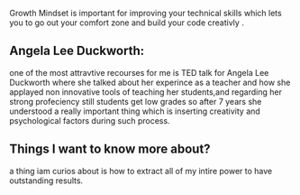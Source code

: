 Growth Mindset is important for improving your technical skills which lets you to go out your comfort zone and build your code creativly .

##  Angela Lee Duckworth:
one of the most attravtive recourses for me is TED talk for  Angela Lee Duckworth where she talked about her experince as a teacher and how she applayed non innovative tools of teaching her students,and regarding her strong profeciency still students get low grades so after 7 years she understood a really important thing which is inserting creativity and psychological factors during such process.

## Things I want to know more about?
a thing iam curios about is how to extract all of my intire power to have outstanding results.
